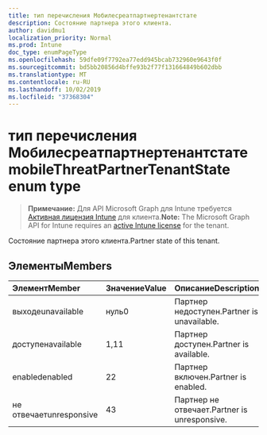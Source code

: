 ```yaml
---
title: тип перечисления Мобилесреатпартнертенантстате
description: Состояние партнера этого клиента.
author: davidmu1
localization_priority: Normal
ms.prod: Intune
doc_type: enumPageType
ms.openlocfilehash: 59dfe09f7792ea77edd945bcab732960e9643f0f
ms.sourcegitcommit: bd5bb20856d4bffe93b2f77f131664849b602dbb
ms.translationtype: MT
ms.contentlocale: ru-RU
ms.lasthandoff: 10/02/2019
ms.locfileid: "37368304"
---
```

# <a name="mobilethreatpartnertenantstate-enum-type"></a><span data-ttu-id="a8e27-103">тип перечисления Мобилесреатпартнертенантстате</span><span class="sxs-lookup"><span data-stu-id="a8e27-103">mobileThreatPartnerTenantState enum type</span></span>

> <span data-ttu-id="a8e27-104">**Примечание:** Для API Microsoft Graph для Intune требуется [Активная лицензия Intune](https://go.microsoft.com/fwlink/?linkid=839381) для клиента.</span><span class="sxs-lookup"><span data-stu-id="a8e27-104">**Note:** The Microsoft Graph API for Intune requires an [active Intune license](https://go.microsoft.com/fwlink/?linkid=839381) for the tenant.</span></span>

<span data-ttu-id="a8e27-105">Состояние партнера этого клиента.</span><span class="sxs-lookup"><span data-stu-id="a8e27-105">Partner state of this tenant.</span></span>

## <a name="members"></a><span data-ttu-id="a8e27-106">Элементы</span><span class="sxs-lookup"><span data-stu-id="a8e27-106">Members</span></span>
|<span data-ttu-id="a8e27-107">Элемент</span><span class="sxs-lookup"><span data-stu-id="a8e27-107">Member</span></span>|<span data-ttu-id="a8e27-108">Значение</span><span class="sxs-lookup"><span data-stu-id="a8e27-108">Value</span></span>|<span data-ttu-id="a8e27-109">Описание</span><span class="sxs-lookup"><span data-stu-id="a8e27-109">Description</span></span>|
|:---|:---|:---|
|<span data-ttu-id="a8e27-110">выходе</span><span class="sxs-lookup"><span data-stu-id="a8e27-110">unavailable</span></span>|<span data-ttu-id="a8e27-111">нуль</span><span class="sxs-lookup"><span data-stu-id="a8e27-111">0</span></span>|<span data-ttu-id="a8e27-112">Партнер недоступен.</span><span class="sxs-lookup"><span data-stu-id="a8e27-112">Partner is unavailable.</span></span>|
|<span data-ttu-id="a8e27-113">доступен</span><span class="sxs-lookup"><span data-stu-id="a8e27-113">available</span></span>|<span data-ttu-id="a8e27-114">1,1</span><span class="sxs-lookup"><span data-stu-id="a8e27-114">1</span></span>|<span data-ttu-id="a8e27-115">Партнер доступен.</span><span class="sxs-lookup"><span data-stu-id="a8e27-115">Partner is available.</span></span>|
|<span data-ttu-id="a8e27-116">enabled</span><span class="sxs-lookup"><span data-stu-id="a8e27-116">enabled</span></span>|<span data-ttu-id="a8e27-117">2</span><span class="sxs-lookup"><span data-stu-id="a8e27-117">2</span></span>|<span data-ttu-id="a8e27-118">Партнер включен.</span><span class="sxs-lookup"><span data-stu-id="a8e27-118">Partner is enabled.</span></span>|
|<span data-ttu-id="a8e27-119">не отвечает</span><span class="sxs-lookup"><span data-stu-id="a8e27-119">unresponsive</span></span>|<span data-ttu-id="a8e27-120">4</span><span class="sxs-lookup"><span data-stu-id="a8e27-120">3</span></span>|<span data-ttu-id="a8e27-121">Партнер не отвечает.</span><span class="sxs-lookup"><span data-stu-id="a8e27-121">Partner is unresponsive.</span></span>|




